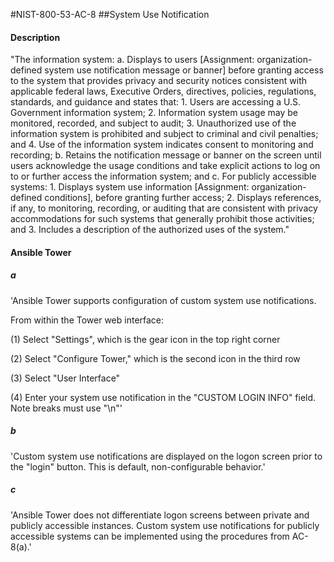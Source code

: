 #NIST-800-53-AC-8
##System Use Notification
#### Description
"The information system:
  a.  Displays to users [Assignment: organization-defined system use notification message or banner] before granting access to the system that provides privacy and security notices consistent with applicable federal laws, Executive Orders, directives, policies, regulations, standards, and guidance and states that:
    1.  Users are accessing a U.S. Government information system;
    2.  Information system usage may be monitored, recorded, and subject to audit;
    3.  Unauthorized use of the information system is prohibited and subject to criminal and civil penalties; and
    4.  Use of the information system indicates consent to monitoring and recording;
  b.  Retains the notification message or banner on the screen until users acknowledge the usage conditions and take explicit actions to log on to or further access the information system; and
  c.  For publicly accessible systems:
    1.  Displays system use information [Assignment: organization-defined conditions], before granting further access;
    2.  Displays references, if any, to monitoring, recording, or auditing that are consistent with privacy accommodations for such systems that generally prohibit those activities; and
    3.  Includes a description of the authorized uses of the system."
#### Ansible Tower

##### a
'Ansible Tower supports configuration of custom system use
notifications.

From within the Tower web interface:

(1) Select "Settings", which is the gear icon in the top right corner

(2) Select "Configure Tower," which is the second icon in the third
row

(3) Select "User Interface"

(4) Enter your system use notification in the "CUSTOM LOGIN INFO"
field. Note breaks must use "\n"'


##### b
'Custom system use notifications are displayed on the logon screen
prior to the "login" button. This is default, non-configurable
behavior.'


##### c
'Ansible Tower does not differentiate logon screens between private and
publicly accessible instances. Custom system use notifications
for publicly accessible systems can be implemented using the
procedures from AC-8(a).'

